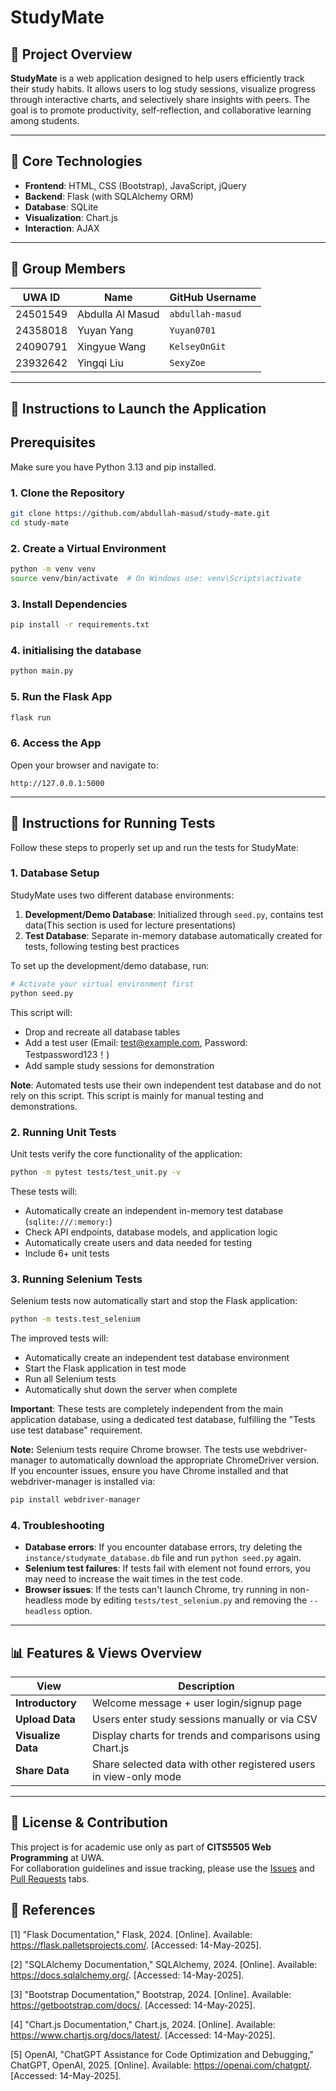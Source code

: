 # StudyMate

## 📘 Project Overview

**StudyMate** is a web application designed to help users efficiently track their study habits. It allows users to log study sessions, visualize progress through interactive charts, and selectively share insights with peers. The goal is to promote productivity, self-reflection, and collaborative learning among students.

---

## 🧰 Core Technologies

- **Frontend**: HTML, CSS (Bootstrap), JavaScript, jQuery
- **Backend**: Flask (with SQLAlchemy ORM)
- **Database**: SQLite
- **Visualization**: Chart.js
- **Interaction**: AJAX

---

## 👥 Group Members

| UWA ID   | Name             | GitHub Username  |
| -------- | ---------------- | ---------------- |
| 24501549 | Abdulla Al Masud | `abdullah-masud` |
| 24358018 | Yuyan Yang       | `Yuyan0701`      |
| 24090791 | Xingyue Wang     | `KelseyOnGit`    |
| 23932642 | Yingqi Liu       | `SexyZoe`        |

---

## 🚀 Instructions to Launch the Application

## Prerequisites

Make sure you have Python 3.13 and pip installed.

### 1. Clone the Repository

```bash
git clone https://github.com/abdullah-masud/study-mate.git
cd study-mate
```

### 2. Create a Virtual Environment

```bash
python -m venv venv
source venv/bin/activate  # On Windows use: venv\Scripts\activate
```

### 3. Install Dependencies

```bash
pip install -r requirements.txt
```

### 4. initialising the database

```bash
python main.py 
```

### 5. Run the Flask App

```bash
flask run
```

### 6. Access the App

Open your browser and navigate to:

```
http://127.0.0.1:5000
```

---

## 🧪 Instructions for Running Tests

Follow these steps to properly set up and run the tests for StudyMate:

### 1. Database Setup

StudyMate uses two different database environments:

1. **Development/Demo Database**: Initialized through `seed.py`, contains test data(This section is used for lecture presentations)
2. **Test Database**: Separate in-memory database automatically created for tests, following testing best practices

To set up the development/demo database, run:

```bash
# Activate your virtual environment first
python seed.py
```

This script will:
- Drop and recreate all database tables
- Add a test user (Email: test@example.com, Password: Testpassword123！)
- Add sample study sessions for demonstration

**Note**: Automated tests use their own independent test database and do not rely on this script. This script is mainly for manual testing and demonstrations.

### 2. Running Unit Tests

Unit tests verify the core functionality of the application:

```bash
python -m pytest tests/test_unit.py -v
```

These tests will:
- Automatically create an independent in-memory test database (`sqlite:///:memory:`)
- Check API endpoints, database models, and application logic
- Automatically create users and data needed for testing
- Include 6+ unit tests

### 3. Running Selenium Tests

Selenium tests now automatically start and stop the Flask application:

```bash
python -m tests.test_selenium
```

The improved tests will:
- Automatically create an independent test database environment
- Start the Flask application in test mode
- Run all Selenium tests
- Automatically shut down the server when complete

**Important**: These tests are completely independent from the main application database, using a dedicated test database, fulfilling the "Tests use test database" requirement.

**Note:** Selenium tests require Chrome browser. The tests use webdriver-manager to automatically download the appropriate ChromeDriver version. If you encounter issues, ensure you have Chrome installed and that webdriver-manager is installed via:

```bash
pip install webdriver-manager
```

### 4. Troubleshooting

- **Database errors**: If you encounter database errors, try deleting the `instance/studymate_database.db` file and run `python seed.py` again.
- **Selenium test failures**: If tests fail with element not found errors, you may need to increase the wait times in the test code.
- **Browser issues**: If the tests can't launch Chrome, try running in non-headless mode by editing `tests/test_selenium.py` and removing the `--headless` option.

---

## 📊 Features & Views Overview

| View               | Description                                                       |
| ------------------ | ----------------------------------------------------------------- |
| **Introductory**   | Welcome message + user login/signup page                          |
| **Upload Data**    | Users enter study sessions manually or via CSV                    |
| **Visualize Data** | Display charts for trends and comparisons using Chart.js          |
| **Share Data**     | Share selected data with other registered users in view-only mode |

---

## 📎 License & Contribution

This project is for academic use only as part of **CITS5505 Web Programming** at UWA.  
For collaboration guidelines and issue tracking, please use the [Issues](https://github.com/abdullah-masud/study-mate/issues) and [Pull Requests](https://github.com/abdullah-masud/study-mate/pulls) tabs.

## 🔖 References

[1] "Flask Documentation," Flask, 2024. [Online]. Available: https://flask.palletsprojects.com/. [Accessed: 14-May-2025].

[2] "SQLAlchemy Documentation," SQLAlchemy, 2024. [Online]. Available: https://docs.sqlalchemy.org/. [Accessed: 14-May-2025].

[3] "Bootstrap Documentation," Bootstrap, 2024. [Online]. Available: https://getbootstrap.com/docs/. [Accessed: 14-May-2025].

[4] "Chart.js Documentation," Chart.js, 2024. [Online]. Available: https://www.chartjs.org/docs/latest/. [Accessed: 14-May-2025].

[5] OpenAI, "ChatGPT Assistance for Code Optimization and Debugging," ChatGPT, OpenAI, 2025. [Online]. Available: https://openai.com/chatgpt/. [Accessed: 14-May-2025].
